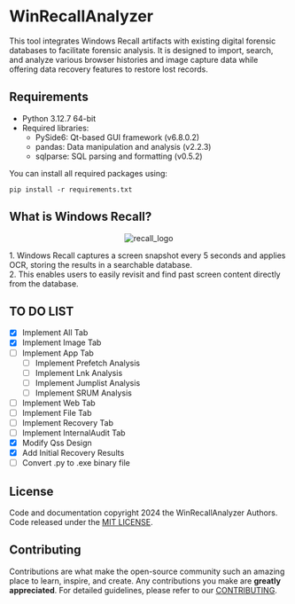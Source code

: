 # WinRecallAnalyzer

This tool integrates Windows Recall artifacts with existing digital forensic databases to facilitate forensic analysis. It is designed to import, search, and analyze various browser histories and image capture data while offering data recovery features to restore lost records.

## Requirements

- Python 3.12.7 64-bit
- Required libraries:
  - PySide6: Qt-based GUI framework (v6.8.0.2)
  - pandas: Data manipulation and analysis (v2.2.3)
  - sqlparse: SQL parsing and formatting (v0.5.2)

You can install all required packages using:

```
pip install -r requirements.txt
```

## What is Windows Recall?

<p align="center">
  <img src="https://github.com/user-attachments/assets/0a8243b3-955f-4267-9e8a-de231e305677" alt="recall_logo">
</p>
1. Windows Recall captures a screen snapshot every 5 seconds and applies OCR, storing the results in a searchable database.</br>
2. This enables users to easily revisit and find past screen content directly from the database.</br>

## TO DO LIST

- [x] Implement All Tab
- [x] Implement Image Tab
- [ ] Implement App Tab
  - [ ] Implement Prefetch Analysis
  - [ ] Implement Lnk Analysis
  - [ ] Implement Jumplist Analysis
  - [ ] Implement SRUM Analysis
- [ ] Implement Web Tab
- [ ] Implement File Tab
- [ ] Implement Recovery Tab
- [ ] Implement InternalAudit Tab
- [x] Modify Qss Design
- [x] Add Initial Recovery Results
- [ ] Convert .py to .exe binary file

## License

Code and documentation copyright 2024 the WinRecallAnalyzer Authors. Code released under the [MIT LICENSE](https://github.com/Perk31e/WinRecallAnalyzer/blob/main/LICENSE).

## Contributing

Contributions are what make the open-source community such an amazing place to learn, inspire, and create. Any contributions you make are **greatly appreciated**. For detailed guidelines, please refer to our [CONTRIBUTING](https://github.com/Perk31e/WinRecallAnalyzer/blob/main/CONTRIBUTING.md).
